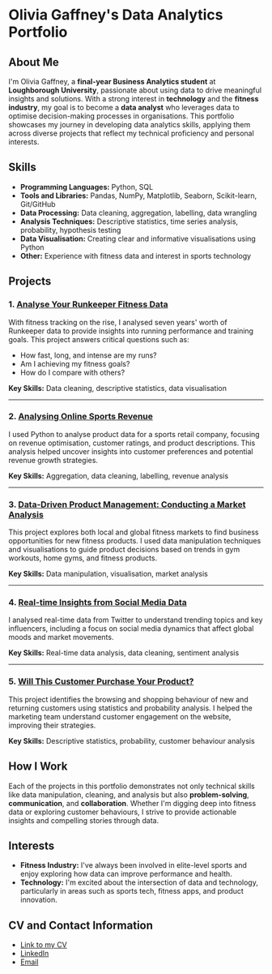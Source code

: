 # Olivia Gaffney's Data Analytics Portfolio

## About Me

I'm Olivia Gaffney, a **final-year Business Analytics student** at **Loughborough University**, passionate about using data to drive meaningful insights and solutions. With a strong interest in **technology** and the **fitness industry**, my goal is to become a **data analyst** who leverages data to optimise decision-making processes in organisations. This portfolio showcases my journey in developing data analytics skills, applying them across diverse projects that reflect my technical proficiency and personal interests.

## Skills

- **Programming Languages:** Python, SQL
- **Tools and Libraries:** Pandas, NumPy, Matplotlib, Seaborn, Scikit-learn, Git/GitHub
- **Data Processing:** Data cleaning, aggregation, labelling, data wrangling
- **Analysis Techniques:** Descriptive statistics, time series analysis, probability, hypothesis testing
- **Data Visualisation:** Creating clear and informative visualisations using Python
- **Other:** Experience with fitness data and interest in sports technology

## Projects

### 1. [Analyse Your Runkeeper Fitness Data](https://github.com/oliviagaffney/oliviagaffney-data-portfolio/blob/main/Analyze%20Your%20Runkeeper%20Fitness%20Data/notebooks/analysis.ipynb)
With fitness tracking on the rise, I analysed seven years' worth of Runkeeper data to provide insights into running performance and training goals. This project answers critical questions such as:
- How fast, long, and intense are my runs?
- Am I achieving my fitness goals?
- How do I compare with others?

**Key Skills:** Data cleaning, descriptive statistics, data visualisation

---

### 2. [Analysing Online Sports Revenue](https://github.com/oliviagaffney/oliviagaffney-data-portfolio/blob/main/Analyzing%20Online%20Sports%20Revenue/notebooks/analysis.ipynb)
I used Python to analyse product data for a sports retail company, focusing on revenue optimisation, customer ratings, and product descriptions. This analysis helped uncover insights into customer preferences and potential revenue growth strategies.

**Key Skills:** Aggregation, data cleaning, labelling, revenue analysis

---

### 3. [Data-Driven Product Management: Conducting a Market Analysis](https://github.com/oliviagaffney/oliviagaffney-data-portfolio/blob/main/Data-Driven%20Product%20Management%3A%20Conducting%20a%20Market%20Analysis/notebooks/analysis.ipynb)
This project explores both local and global fitness markets to find business opportunities for new fitness products. I used data manipulation techniques and visualisations to guide product decisions based on trends in gym workouts, home gyms, and fitness products.

**Key Skills:** Data manipulation, visualisation, market analysis

---

### 4. [Real-time Insights from Social Media Data](https://github.com/oliviagaffney/oliviagaffney-data-portfolio/blob/main/Real-time%20Insights%20from%20Social%20Media%20Data/analysis.ipynb)
I analysed real-time data from Twitter to understand trending topics and key influencers, including a focus on social media dynamics that affect global moods and market movements.

**Key Skills:** Real-time data analysis, data cleaning, sentiment analysis

---

### 5. [Will This Customer Purchase Your Product?](https://github.com/oliviagaffney/oliviagaffney-data-portfolio/blob/main/Will%20This%20Customer%20Purchase%20Your%20Product%3F/notebooks/analysis.ipynb)
This project identifies the browsing and shopping behaviour of new and returning customers using statistics and probability analysis. I helped the marketing team understand customer engagement on the website, improving their strategies.

**Key Skills:** Descriptive statistics, probability, customer behaviour analysis

## How I Work

Each of the projects in this portfolio demonstrates not only technical skills like data manipulation, cleaning, and analysis but also **problem-solving**, **communication**, and **collaboration**. Whether I'm digging deep into fitness data or exploring customer behaviours, I strive to provide actionable insights and compelling stories through data.

## Interests

- **Fitness Industry:** I've always been involved in elite-level sports and enjoy exploring how data can improve performance and health.
- **Technology:** I'm excited about the intersection of data and technology, particularly in areas such as sports tech, fitness apps, and product innovation.

## CV and Contact Information

- [Link to my CV](link-to-cv)
- [LinkedIn](link-to-linkedin)
- [Email](mailto:olivia@example.com)
